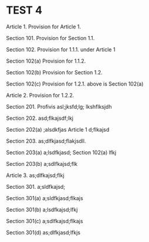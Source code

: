 # TEST 4

Article 1. Provision for Article 1.

Section 101. Provision for Section 1.1.

Section 102. Provision for 1.1.1. under Article 1

Section 102(a) Provision for 1.1.2.

Section 102(b) Provision for Section 1.2.

Section 102(c) Provision for 1.2.1. above is Section 102(a)

Article 2. Provision for 1.2.2.

Section 201. Profivis asl;jksfd;lg; lkshflksjdh

Section 202. asd;flkajsdf;lkj

Section 202(a) ;alsdkfjas Article 1 d;flkajsd

Section 203. as;dlfkjasd;flakjsdll.

Section 203(a) a;lsdfkjasd; Section 102(a) lfkj

Section 203(b) a;sdlfkajsd;flk

Article 3. as;dlfkajsd;flkj

Section 301. a;sldfkajsd;

Section 301(a) a;sldfkjasd;flkajs

Section 301(b) a;lsdfkajsd;lfkj

Section 301(c) a;sdlfkajsd;flkajs

Section 301(d) as;dlfkjasd;lfkjs


